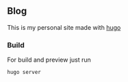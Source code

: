 ## Blog

This is my personal site made with [hugo](https://gohugo.io/)


### Build

For build and preview just run

```sh
hugo server
```

